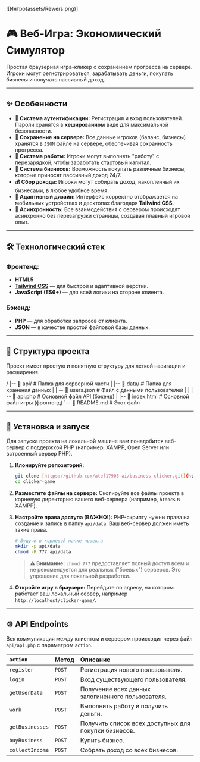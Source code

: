 ![Интро(assets/Rewers.png)]
# 🎮 Веб-Игра: Экономический Симулятор

Простая браузерная игра-кликер с сохранением прогресса на сервере. Игроки могут регистрироваться, зарабатывать деньги, покупать бизнесы и получать пассивный доход.

---

## ✨ Особенности

-   **🔐 Система аутентификации:** Регистрация и вход пользователей. Пароли хранятся в **хешированном** виде для максимальной безопасности.
-   **💾 Сохранение на сервере:** Все данные игроков (баланс, бизнесы) хранятся в `JSON` файле на сервере, обеспечивая сохранность прогресса.
-   **💼 Система работы:** Игроки могут выполнять "работу" с перезарядкой, чтобы заработать стартовый капитал.
-   **🏪 Система бизнесов:** Возможность покупать различные бизнесы, которые приносят пассивный доход 24/7.
-   **💰 Сбор дохода:** Игроки могут собирать доход, накопленный их бизнесами, в любое удобное время.
-   **📱 Адаптивный дизайн:** Интерфейс корректно отображается на мобильных устройствах и десктопах благодаря **Tailwind CSS**.
-   **🚀 Асинхронность:** Все взаимодействия с сервером происходят асинхронно без перезагрузки страницы, создавая плавный игровой опыт.

---

## 🛠️ Технологический стек

### Фронтенд:
* **HTML5**
* **[Tailwind CSS](https://tailwindcss.com/)** — для быстрой и адаптивной верстки.
* **JavaScript (ES6+)** — для всей логики на стороне клиента.

### Бэкенд:
* **PHP** — для обработки запросов от клиента.
* **JSON** — в качестве простой файловой базы данных.

---

## 📁 Структура проекта

Проект имеет простую и понятную структуру для легкой навигации и расширения.

/
|-- 📂 api/                # Папка для серверной части
|   |-- 📂 data/           # Папка для хранения данных
|   |   -- 📄 users.json  # Файл с данными пользователей |   | |   -- 📜 api.php         # Основной файл API (бэкенд)
|
|-- 📄 index.html          # Основной файл игры (фронтенд)
`-- 📄 README.md           # Этот файл

---

## 🚀 Установка и запуск

Для запуска проекта на локальной машине вам понадобится веб-сервер с поддержкой PHP (например, XAMPP, Open Server или встроенный сервер PHP).

1.  **Клонируйте репозиторий:**
    ```bash
    git clone [https://github.com/atef17903-ai/business-clicker.git](https://github.com/atef17903-ai/business-clicker.git)
    cd clicker-game
    ```

2.  **Разместите файлы на сервере:**
    Скопируйте все файлы проекта в корневую директорию вашего веб-сервера (например, `htdocs` в XAMPP).

3.  **Настройте права доступа (ВАЖНО!):**
    PHP-скрипту нужны права на создание и запись в папку `api/data`. Ваш веб-сервер должен иметь такие права.
    ```bash
    # Будучи в корневой папке проекта
    mkdir -p api/data
    chmod -R 777 api/data
    ```
    > **⚠️ Внимание:** `chmod 777` предоставляет полный доступ всем и не рекомендуется для реальных ("боевых") серверов. Это упрощение для локальной разработки.

4.  **Откройте игру в браузере:**
    Перейдите по адресу, на котором работает ваш локальный сервер, например `http://localhost/clicker-game/`.

---

## ⚙️ API Endpoints

Вся коммуникация между клиентом и сервером происходит через файл `api/api.php` с параметром `action`.

| `action`          | Метод  | Описание                                                |
|:------------------|:-------|:--------------------------------------------------------|
| `register`        | `POST` | Регистрация нового пользователя.                        |
| `login`           | `POST` | Вход существующего пользователя.                        |
| `getUserData`     | `POST` | Получение всех данных залогиненного пользователя.       |
| `work`            | `POST` | Выполнить работу и получить деньги.                     |
| `getBusinesses`   | `POST` | Получить список всех доступных для покупки бизнесов.   |
| `buyBusiness`     | `POST` | Купить бизнес.                                          |
| `collectIncome`   | `POST` | Собрать доход со всех бизнесов.                         |

